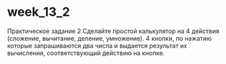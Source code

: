 # week_13_2
Практическое задание 2
Сделайте простой калькулятор на 4 действия (сложение, вычитание, деление, умножение). 4 кнопки, по нажатию которые запрашиваются два числа и выдается результат их вычисления, соответствующий действию на кнопке.
